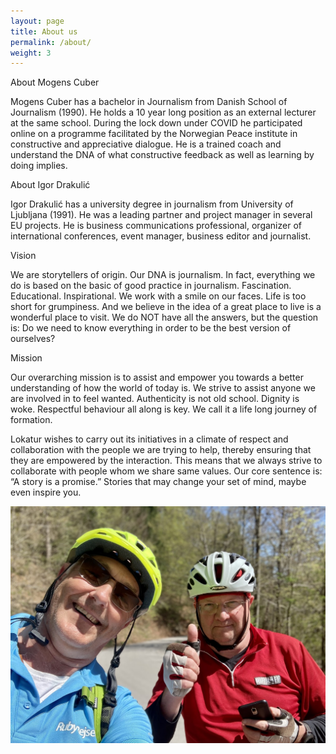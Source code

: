 ```yaml
---
layout: page
title: About us
permalink: /about/
weight: 3
---
```


About Mogens Cuber

Mogens Cuber has a bachelor in Journalism from Danish School of Journalism (1990). He holds a 10 year long position as an external lecturer at the same school. During the lock down under COVID he participated online on a programme facilitated by the Norwegian Peace institute in constructive and appreciative dialogue. He is a trained coach and understand the DNA of what constructive feedback as well as learning by doing implies.

About Igor Drakulić

Igor Drakulić has a university degree in journalism from University of Ljubljana (1991). He was a leading partner and project manager in several EU projects. He is business communications professional, organizer of international conferences, event manager, business editor and journalist.

Vision

We are storytellers of origin. Our DNA is journalism. In fact, everything we do is based on the basic of good practice in journalism. Fascination. Educational. Inspirational. We work with a smile on our faces. Life is too short for grumpiness. And we believe in the idea of a great place to live is a wonderful place to visit. We do NOT have all the answers, but the question is: Do we need to know everything in order to be the best version of ourselves?

Mission

Our overarching mission is to assist and empower you towards a better understanding of how the world of today is. We strive to assist anyone we are involved in to feel wanted. Authenticity is not old school. Dignity is woke. Respectful behaviour all along is key. We call it a life long journey of formation. 

Lokatur wishes to carry out its initiatives in a climate of respect and collaboration with the people we are trying to help, thereby ensuring that they are empowered by the interaction. This means that we always strive to collaborate with people whom we share same values. Our core sentence is: “A story is a promise.” Stories that may change your set of mind, maybe even inspire you.

![aboutUs_image](/assets/aboutUs.jpg)

